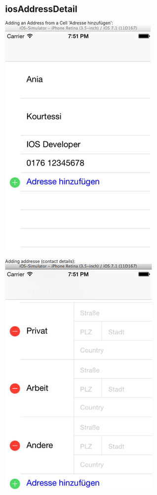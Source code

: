 iosAddressDetail
================
Adding an Address from a Cell 'Adresse hinzufügen': 
![ScreenShot](https://github.com/Kourtessia/iosAddressDetail/blob/master/AddContact/Detail1.png)


Adding addresse (contact details):
![ScreenShot](https://github.com/Kourtessia/iosAddressDetail/blob/master/AddContact/AddAddressDetail.png)
